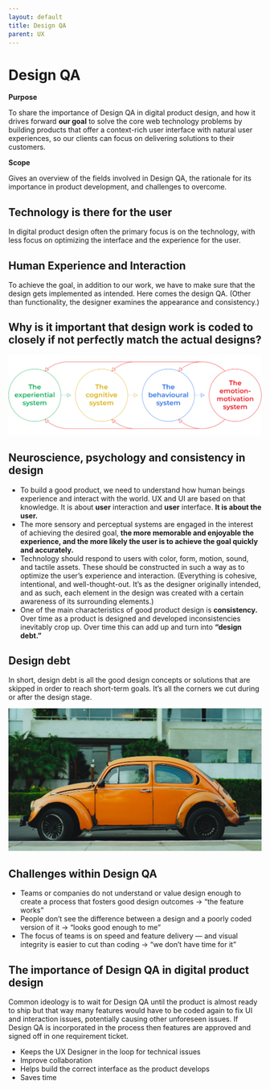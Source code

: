 ```yaml
---
layout: default
title: Design QA
parent: UX
---
```


# Design QA

**Purpose**

To share the importance of Design QA in digital product design, and how
it drives forward **our goal** to solve the core web technology problems
by building products that offer a context-rich user interface with
natural user experiences, so our clients can focus on delivering
solutions to their customers.

**Scope**

Gives an overview of the fields involved in Design QA, the rationale for
its importance in product development, and challenges to overcome.

## Technology is there for the user

In digital product design often the primary focus is on the technology,
with less focus on optimizing the interface and the experience for the
user.

## Human Experience and Interaction

To achieve the goal, in addition to our work, we have to make sure that
the design gets implemented as intended. Here comes the design QA.
(Other than functionality, the designer examines the appearance and
consistency.)

## Why is it important that design work is coded to closely if not perfectly match the actual designs?

![Design QA](design_QA1.png)

## Neuroscience, psychology and consistency in design

  - To build a good product, we need to understand how human beings
    experience and interact with the world. UX and UI are based on that
    knowledge. It is about **user** interaction and **user** interface.
    **It is about the user.**
  - The more sensory and perceptual systems are engaged in the interest
    of achieving the desired goal, **the more memorable and enjoyable
    the experience, and the more likely the user is to achieve the goal
    quickly and accurately.**
  - Technology should respond to users with color, form, motion, sound,
    and tactile assets. These should be constructed in such a way as to
    optimize the user’s experience and interaction. (Everything is
    cohesive, intentional, and well-thought-out. It’s as the designer
    originally intended, and as such, each element in the design was
    created with a certain awareness of its surrounding elements.)
  - One of the main characteristics of good product design is
    **consistency.** Over time as a product is designed and developed
    inconsistencies inevitably crop up. Over time this can add up and
    turn into **“design debt.”**

## Design debt

In short, design debt is all the good design concepts or solutions that
are skipped in order to reach short-term goals. It’s all the corners we
cut during or after the design stage.

![Design QA 2](design_QA2.png)

## Challenges within Design QA

  - Teams or companies do not understand or value design enough to
    create a process that fosters good design outcomes → “the feature
    works”
  - People don’t see the difference between a design and a poorly coded
    version of it → “looks good enough to me”
  - The focus of teams is on speed and feature delivery — and visual
    integrity is easier to cut than coding → “we don’t have time for it”

## The importance of Design QA in digital product design

Common ideology is to wait for Design QA until the product is almost
ready to ship but that way many features would have to be coded again to
fix UI and interaction issues, potentially causing other unforeseen
issues. If Design QA is incorporated in the process then features are
approved and signed off in one requirement ticket.

  - Keeps the UX Designer in the loop for technical issues
  - Improve collaboration
  - Helps build the correct interface as the product develops
  - Saves time
